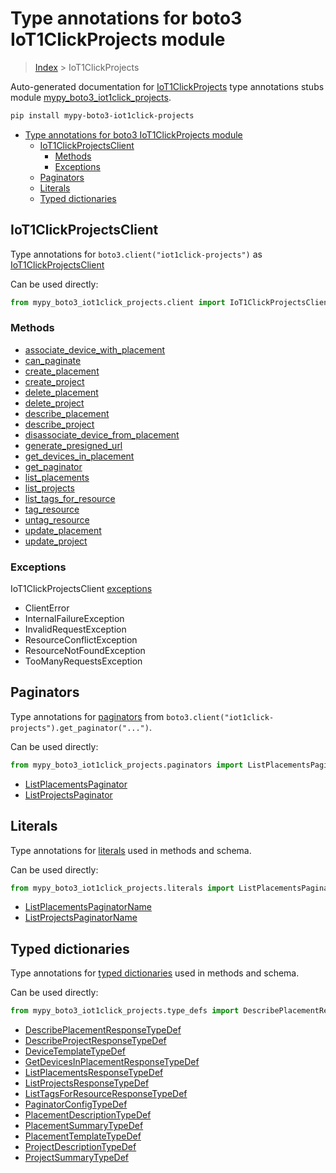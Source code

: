 # Type annotations for boto3 IoT1ClickProjects module

> [Index](..) > IoT1ClickProjects

Auto-generated documentation for
[IoT1ClickProjects](https://boto3.amazonaws.com/v1/documentation/api/1.17.74/reference/services/iot1click-projects.html#IoT1ClickProjects)
type annotations stubs module
[mypy_boto3_iot1click_projects](https://pypi.org/project/mypy-boto3-iot1click-projects/).

```bash
pip install mypy-boto3-iot1click-projects
```

- [Type annotations for boto3 IoT1ClickProjects module](#type-annotations-for-boto3-iot1clickprojects-module)
  - [IoT1ClickProjectsClient](#iot1clickprojectsclient)
    - [Methods](#methods)
    - [Exceptions](#exceptions)
  - [Paginators](#paginators)
  - [Literals](#literals)
  - [Typed dictionaries](#typed-dictionaries)

## IoT1ClickProjectsClient

Type annotations for `boto3.client("iot1click-projects")` as
[IoT1ClickProjectsClient](./client.md)

Can be used directly:

```python
from mypy_boto3_iot1click_projects.client import IoT1ClickProjectsClient
```

### Methods

- [associate_device_with_placement](./client.md#associate_device_with_placement)
- [can_paginate](./client.md#can_paginate)
- [create_placement](./client.md#create_placement)
- [create_project](./client.md#create_project)
- [delete_placement](./client.md#delete_placement)
- [delete_project](./client.md#delete_project)
- [describe_placement](./client.md#describe_placement)
- [describe_project](./client.md#describe_project)
- [disassociate_device_from_placement](./client.md#disassociate_device_from_placement)
- [generate_presigned_url](./client.md#generate_presigned_url)
- [get_devices_in_placement](./client.md#get_devices_in_placement)
- [get_paginator](./client.md#get_paginator)
- [list_placements](./client.md#list_placements)
- [list_projects](./client.md#list_projects)
- [list_tags_for_resource](./client.md#list_tags_for_resource)
- [tag_resource](./client.md#tag_resource)
- [untag_resource](./client.md#untag_resource)
- [update_placement](./client.md#update_placement)
- [update_project](./client.md#update_project)

### Exceptions

IoT1ClickProjectsClient [exceptions](./client.md#exceptions)

- ClientError
- InternalFailureException
- InvalidRequestException
- ResourceConflictException
- ResourceNotFoundException
- TooManyRequestsException

## Paginators

Type annotations for [paginators](./paginators.md) from
`boto3.client("iot1click-projects").get_paginator("...")`.

Can be used directly:

```python
from mypy_boto3_iot1click_projects.paginators import ListPlacementsPaginator, ...
```

- [ListPlacementsPaginator](./paginators.md#listplacementspaginator)
- [ListProjectsPaginator](./paginators.md#listprojectspaginator)

## Literals

Type annotations for [literals](./literals.md) used in methods and schema.

Can be used directly:

```python
from mypy_boto3_iot1click_projects.literals import ListPlacementsPaginatorName, ...
```

- [ListPlacementsPaginatorName](./literals.md#listplacementspaginatorname)
- [ListProjectsPaginatorName](./literals.md#listprojectspaginatorname)

## Typed dictionaries

Type annotations for [typed dictionaries](./type_defs.md) used in methods and
schema.

Can be used directly:

```python
from mypy_boto3_iot1click_projects.type_defs import DescribePlacementResponseTypeDef, ...
```

- [DescribePlacementResponseTypeDef](./type_defs.md#describeplacementresponsetypedef)
- [DescribeProjectResponseTypeDef](./type_defs.md#describeprojectresponsetypedef)
- [DeviceTemplateTypeDef](./type_defs.md#devicetemplatetypedef)
- [GetDevicesInPlacementResponseTypeDef](./type_defs.md#getdevicesinplacementresponsetypedef)
- [ListPlacementsResponseTypeDef](./type_defs.md#listplacementsresponsetypedef)
- [ListProjectsResponseTypeDef](./type_defs.md#listprojectsresponsetypedef)
- [ListTagsForResourceResponseTypeDef](./type_defs.md#listtagsforresourceresponsetypedef)
- [PaginatorConfigTypeDef](./type_defs.md#paginatorconfigtypedef)
- [PlacementDescriptionTypeDef](./type_defs.md#placementdescriptiontypedef)
- [PlacementSummaryTypeDef](./type_defs.md#placementsummarytypedef)
- [PlacementTemplateTypeDef](./type_defs.md#placementtemplatetypedef)
- [ProjectDescriptionTypeDef](./type_defs.md#projectdescriptiontypedef)
- [ProjectSummaryTypeDef](./type_defs.md#projectsummarytypedef)
